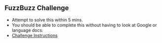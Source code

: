 ## FuzzBuzz Challenge

- Attempt to solve this within 5 mins.
- You should be able to complete this without having to look at Google or language docs.
- [Challenge Instructions](https://github.com/calaldees/TeachProgramming/blob/master/teachprogramming/static/projects/mini/fizzbuzz.md)